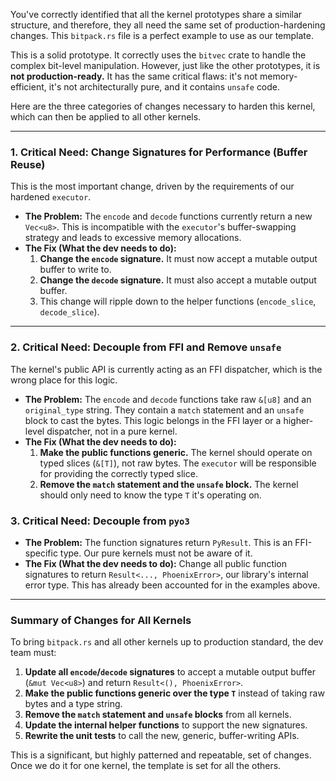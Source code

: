 You've correctly identified that all the kernel prototypes share a similar structure, and therefore, they all need the same set of production-hardening changes. This `bitpack.rs` file is a perfect example to use as our template.

This is a solid prototype. It correctly uses the `bitvec` crate to handle the complex bit-level manipulation. However, just like the other prototypes, it is **not production-ready.** It has the same critical flaws: it's not memory-efficient, it's not architecturally pure, and it contains `unsafe` code.

Here are the three categories of changes necessary to harden this kernel, which can then be applied to all other kernels.

---


### 1. Critical Need: Change Signatures for Performance (Buffer Reuse)

This is the most important change, driven by the requirements of our hardened `executor`.

*   **The Problem:** The `encode` and `decode` functions currently return a new `Vec<u8>`. This is incompatible with the `executor`'s buffer-swapping strategy and leads to excessive memory allocations.
*   **The Fix (What the dev needs to do):**
    1.  **Change the `encode` signature.** It must now accept a mutable output buffer to write to.
    2.  **Change the `decode` signature.** It must also accept a mutable output buffer.
    3.  This change will ripple down to the helper functions (`encode_slice`, `decode_slice`).


---

### 2. Critical Need: Decouple from FFI and Remove `unsafe`

The kernel's public API is currently acting as an FFI dispatcher, which is the wrong place for this logic.

*   **The Problem:** The `encode` and `decode` functions take raw `&[u8]` and an `original_type` string. They contain a `match` statement and an `unsafe` block to cast the bytes. This logic belongs in the FFI layer or a higher-level dispatcher, not in a pure kernel.
*   **The Fix (What the dev needs to do):**
    1.  **Make the public functions generic.** The kernel should operate on typed slices (`&[T]`), not raw bytes. The `executor` will be responsible for providing the correctly typed slice.
    2.  **Remove the `match` statement and the `unsafe` block.** The kernel should only need to know the type `T` it's operating on.


### 3. Critical Need: Decouple from `pyo3`

*   **The Problem:** The function signatures return `PyResult`. This is an FFI-specific type. Our pure kernels must not be aware of it.
*   **The Fix (What the dev needs to do):**
    Change all public function signatures to return `Result<..., PhoenixError>`, our library's internal error type. This has already been accounted for in the examples above.

---

### Summary of Changes for All Kernels

To bring `bitpack.rs` and all other kernels up to production standard, the dev team must:

1.  **Update all `encode`/`decode` signatures** to accept a mutable output buffer (`&mut Vec<u8>`) and return `Result<(), PhoenixError>`.
2.  **Make the public functions generic over the type `T`** instead of taking raw bytes and a type string.
3.  **Remove the `match` statement and `unsafe` blocks** from all kernels.
4.  **Update the internal helper functions**  to support the new signatures.
5.  **Rewrite the unit tests** to call the new, generic, buffer-writing APIs.

This is a significant, but highly patterned and repeatable, set of changes. Once we do it for one kernel, the template is set for all the others.